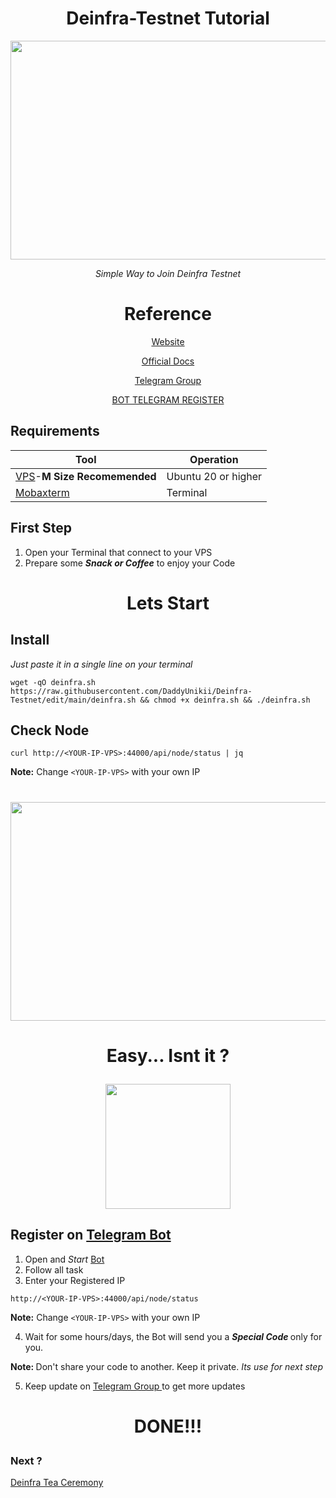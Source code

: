 <div align="center">

# Deinfra-Testnet Tutorial 


<a href='https://thepower.io/'>
    <img width="700" height="350" src="https://user-images.githubusercontent.com/38981255/198820722-9f95bc3c-2963-4bda-8886-33c6ce89b13b.PNG"/>
</a>

<i>Simple Way to Join Deinfra Testnet</i>

# Reference

[Website ](https://thepower.io/)

[Official Docs](https://doc.thepower.io/docs/Maintain/testnet-start/)

[Telegram Group ](https://t.me/thepower_chat)

[BOT TELEGRAM REGISTER ](https://t.me/thepowerio_bot)

</div>

## Requirements

| Tool | Operation |
|----------|---------------------|
|[VPS](https://contabo.com/)-<b>M Size Recomemended</b>|Ubuntu 20 or higher|
|[Mobaxterm](https://mobaxterm.mobatek.net/download.html)|Terminal|

## First Step
1. Open your Terminal that connect to your VPS
2. Prepare some <b><i>Snack or Coffee</b></i> to enjoy your Code

# <p align="center">Lets Start</p>

## Install

<i>Just paste it in a single line on your terminal</i>


```
wget -qO deinfra.sh https://raw.githubusercontent.com/DaddyUnikii/Deinfra-Testnet/edit/main/deinfra.sh && chmod +x deinfra.sh && ./deinfra.sh
```
## Check Node

```
curl http://<YOUR-IP-VPS>:44000/api/node/status | jq
```
<b>Note:</b> Change `<YOUR-IP-VPS>` with your own IP

#

<div align="center">
<a href='https://pornhub/'>
    <img width="600" height="350" src="https://media2.giphy.com/media/l0Iyl55kTeh71nTXy/giphy.gif"/>
</a>
</div>

# <p align="center">Easy... Isnt it ?</p>


<div align='center'>
<a href='https:pornhub.com'>
    <img width="200" height="200" src="https://monophy.com/media/h5RfJOwdDlIqpkycmO/monophy.gif"/>
</a>
</div>

## Register on [Telegram Bot](https://t.me/thepowerio_bot)

1. Open and <i>Start</i> [Bot](https://t.me/thepowerio_bot)
2. Follow all task
3. Enter your Registered IP 

```
http://<YOUR-IP-VPS>:44000/api/node/status
```
  <b>Note:</b> Change `<YOUR-IP-VPS>` with your own IP

4. Wait for some hours/days, the Bot will send you a <b><i> Special Code </b></i> only for you.
  
  <b>Note: </b> Don't share your code to another. Keep it private. <i>Its use for next step</i>
  
5. Keep update on [Telegram Group ](https://t.me/thepower_chat) to get more updates

# <p align="center">DONE!!!</p>

### Next ?
[Deinfra Tea Ceremony](https://github.com/DaddyUnikii/Deinfra-Testnet/blob/main/Deinfra%20Tea%20Ceremony.md)
